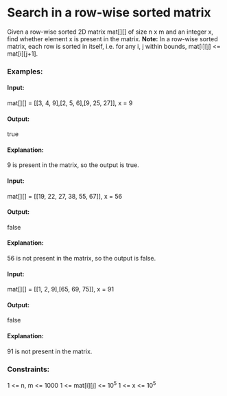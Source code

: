 # Search in a row-wise sorted matrix
Given a row-wise sorted 2D matrix mat[][] of size n x m and an integer x, find whether element x is present in the matrix.
**Note:** In a row-wise sorted matrix, each row is sorted in itself, i.e. for any i, j within bounds, mat[i][j] <= mat[i][j+1].

### Examples:
#### Input:
mat[][] = [[3, 4, 9],[2, 5, 6],[9, 25, 27]], x = 9
#### Output:
true
#### Explanation:
9 is present in the matrix, so the output is true.

#### Input:
mat[][] = [[19, 22, 27, 38, 55, 67]], x = 56
#### Output:
false
#### Explanation:
56 is not present in the matrix, so the output is false.

#### Input:
mat[][] = [[1, 2, 9],[65, 69, 75]], x = 91
#### Output:
false
#### Explanation:
91 is not present in the matrix.

### Constraints:
1 <= n, m <= 1000
1 <= mat[i][j] <= $`10^5`$
1 <= x <= $`10^5`$

